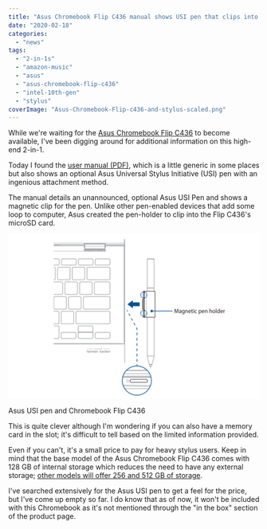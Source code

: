 ```yaml
---
title: "Asus Chromebook Flip C436 manual shows USI pen that clips into microSD card slot"
date: "2020-02-18"
categories: 
  - "news"
tags: 
  - "2-in-1s"
  - "amazon-music"
  - "asus"
  - "asus-chromebook-flip-c436"
  - "intel-10th-gen"
  - "stylus"
coverImage: "Asus-Chromebook-Flip-c436-and-stylus-scaled.png"
---
```


While we're waiting for the [Asus Chromebook Flip C436](https://www.aboutchromebooks.com/news/asus-chromebook-flip-c436-specifications-release-date-price-ces-2020/) to become available, I've been digging around for additional information on this high-end 2-in-1.

Today I found the [user manual (PDF)](https://dlcdnets.asus.com/pub/ASUS/Commercial_NB/C436FA/0409_E15701_C436FA_A.pdf?_ga=2.219647440.872251057.1582047754-1624638369.1579624720), which is a little generic in some places but also shows an optional Asus Universal Stylus Initiative (USI) pen with an ingenious attachment method.

The manual details an unannounced, optional Asus USI Pen and shows a magnetic clip for the pen. Unlike other pen-enabled devices that add some loop to computer, Asus created the pen-holder to clip into the Flip C436's microSD card.

![](images/Asus-USI-pen-1024x668.png)

Asus USI pen and Chromebook Flip C436

This is quite clever although I'm wondering if you can also have a memory card in the slot; it's difficult to tell based on the limited information provided.

Even if you can't, it's a small price to pay for heavy stylus users. Keep in mind that the base model of the Asus Chromebook Flip C436 comes with 128 GB of internal storage which reduces the need to have any external storage; [other models will offer 256 and 512 GB of storage](https://www.asus.com/2-in-1-PCs/ASUS-Chromebook-Flip-C436FA/).

I've searched extensively for the Asus USI pen to get a feel for the price, but I've come up empty so far. I do know that as of now, it won't be included with this Chromebook as it's not mentioned through the "in the box" section of the product page.
